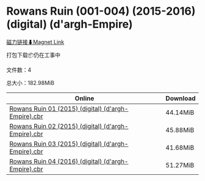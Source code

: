 # Rowans Ruin (001-004) (2015-2016) (digital) (d'argh-Empire)

[磁力链接⬇Magnet Link](magnet:?xt=urn:btih:b61f42b05351c6ccc5a3fc867a3ead500430aafb&dn=Rowans%20Ruin%20%28001-004%29%20%282015-2016%29%20%28digital%29%20%28d%27argh-Empire%29)

打包下载📦仍在工事中

文件数：4

总大小：182.98MiB

Online | Download
--- | ---
[Rowans Ruin 01 (2015) (digital) (d'argh-Empire).cbr](https://github.com/alicewish/markdown/blob/master/comic/Rowans-Ruin-01-2015-digital-dargh-Empire-cbr.md) | 44.14MiB
[Rowans Ruin 02 (2015) (digital) (d'argh-Empire).cbr](https://github.com/alicewish/markdown/blob/master/comic/Rowans-Ruin-02-2015-digital-dargh-Empire-cbr.md) | 45.88MiB
[Rowans Ruin 03 (2015) (digital) (d'argh-Empire).cbr](https://github.com/alicewish/markdown/blob/master/comic/Rowans-Ruin-03-2015-digital-dargh-Empire-cbr.md) | 41.68MiB
[Rowans Ruin 04 (2016) (digital) (d'argh-Empire).cbr](https://github.com/alicewish/markdown/blob/master/comic/Rowans-Ruin-04-2016-digital-dargh-Empire-cbr.md) | 51.27MiB